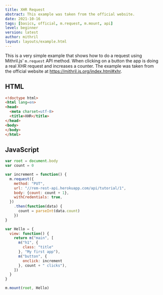 ```yaml
---
title: XHR Request
abstract: This example was taken from the official website.
date: 2021-10-16
tags: [basics, official, m.request, m.mount, api]
level: beginner
version: latest
author: mithril
layout: layouts/example.html
---
```


This is a very simple example that shows how to do a request using Mithril.js' `m.request` API method.
When clicking on a button the app is doing a real XHR request and increases a counter.
The example was taken from the official website at <https://mithril.js.org/index.html#xhr>.

## HTML

~~~html
<!doctype html>
<html lang=en>
<head>
  <meta charset=utf-8>
  <title>XHR</title>
</head>
<body>
</body>
</html>
~~~

## JavaScript

~~~js
var root = document.body
var count = 0

var increment = function() {
  m.request({
    method: "PUT",
    url: "//rem-rest-api.herokuapp.com/api/tutorial/1",
    body: {count: count + 1},
    withCredentials: true,
  })
    .then(function(data) {
      count = parseInt(data.count)
    })
}

var Hello = {
  view: function() {
    return m("main", [
      m("h1", {
        class: "title"
      }, "My first app"),
      m("button", {
        onclick: increment
      }, count + " clicks"),
    ])
  }
}

m.mount(root, Hello)
~~~
